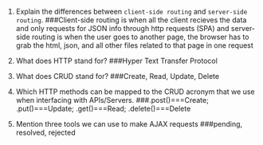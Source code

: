 1.  Explain the differences between `client-side routing` and `server-side routing`.
    ###Client-side routing is when all the client recieves the data and only requests for JSON info through http requests (SPA) and server-side routing is when the user goes to another page, the browser has to grab the html, json, and all other files related to that page in one request

1.  What does HTTP stand for?
    ###Hyper Text Transfer Protocol

1.  What does CRUD stand for?
    ###Create, Read, Update, Delete

1.  Which HTTP methods can be mapped to the CRUD acronym that we use when interfacing with APIs/Servers.
    ###.post()===Create; .put()===Update; .get()===Read; .delete()===Delete
1.  Mention three tools we can use to make AJAX requests
    ###pending, resolved, rejected